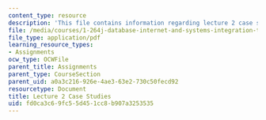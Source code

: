 ```yaml
---
content_type: resource
description: 'This file contains information regarding lecture 2 case studies. '
file: /media/courses/1-264j-database-internet-and-systems-integration-technologies-fall-2013/fd0ca3c69fc55d451cc8b907a3253535_MIT1_264JF13_L2_case.pdf
file_type: application/pdf
learning_resource_types:
- Assignments
ocw_type: OCWFile
parent_title: Assignments
parent_type: CourseSection
parent_uid: a0a3c216-926e-4ae3-63e2-730c50fecd92
resourcetype: Document
title: Lecture 2 Case Studies
uid: fd0ca3c6-9fc5-5d45-1cc8-b907a3253535
---
```

